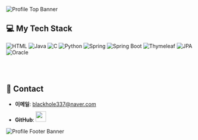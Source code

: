 ![Profile Top Banner](https://capsule-render.vercel.app/api?type=waving&color=gradient&height=240&section=header&text=Hyunho%20Na&fontAlign=15&fontAlignY=34&fontSize=40&fontColor=ffffff&desc=안녕하세요%20웹개발자를%20꿈꾸는%20나현호입니다.&descAlign=26&descAlignY=50&background=linear-gradient(to%20right,%20#6A0D91,%20#A020F0))


## 💻 My Tech Stack

![HTML](https://img.shields.io/badge/-HTML-E34F26?style=for-the-badge&logo=html5&logoColor=ffffff)
![Java](https://img.shields.io/badge/-Java-E34F26?style=for-the-badge&logo=java&logoColor=ffffff)
![C](https://img.shields.io/badge/-C-00599C?style=for-the-badge&logo=c&logoColor=ffffff)
![Python](https://img.shields.io/badge/-Python-306998?style=for-the-badge&logo=python&logoColor=ffffff)
![Spring](https://img.shields.io/badge/-Spring-6DB33F?style=for-the-badge&logo=spring&logoColor=ffffff)
![Spring Boot](https://img.shields.io/badge/-Spring%20Boot-6DB33F?style=for-the-badge&logo=spring-boot&logoColor=ffffff)
![Thymeleaf](https://img.shields.io/badge/-Thymeleaf-003300?style=for-the-badge&logo=thymeleaf&logoColor=ffffff)
![JPA](https://img.shields.io/badge/-JPA-2C3E50?style=for-the-badge&logo=hibernate&logoColor=ffffff)
![Oracle](https://img.shields.io/badge/-Oracle-F80000?style=for-the-badge&logo=oracle&logoColor=ffffff)

<br>
</br>

## 🔗 Contact
- **이메일**: [blackhole337@naver.com](mailto:blackhole337@naver.com)
- **GitHub**: <a href="https://github.com/hyunhod">
  <img src="https://user-images.githubusercontent.com/68724828/185908612-22f4d219-78a7-4de7-bb02-deecaa63bffa.png" height="28px" style="margin-top: 10px" />
  </a>



![Profile Footer Banner](https://capsule-render.vercel.app/api?type=waving&color=gradient&height=100&section=footer&fontAlign=15&fontAlignY=60&fontSize=20&fontColor=ffffff&background=linear-gradient(to%20right,%20#6A0D91,%20#A020F0))



